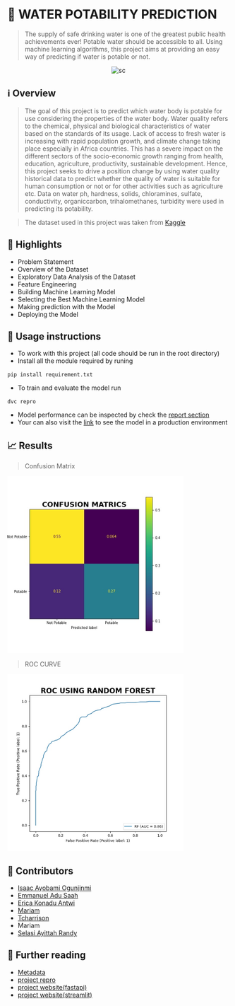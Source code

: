 # 🚰 WATER POTABILITY PREDICTION

> The supply of safe drinking water is one of the greatest public health achievements ever! Potable water should be accessible to all. Using machine learning algorithms, this project aims at providing an easy way of predicting if water is potable or not.




<p align="center">
    <img width = "350" alt = "sc" class="center" src= "https://user-images.githubusercontent.com/42063516/180430745-25c91d4e-0a55-40ce-95a8-de07e9185122.jpg" / >
    
</p>
 
 

##  ℹ️ Overview 
>  The goal of this project is to predict which water body is potable for use considering the properties of the water body.
>  Water quality refers to the chemical, physical and biological characteristics of water based on the standards of its usage. Lack of access to fresh water is increasing with rapid population growth, and climate change taking place especially in Africa countries. This has  a severe impact on the different sectors of the socio-economic growth ranging from health, education, agriculture, productivity, sustainable development. Hence, this project seeks to drive a position change by using water quality historical data to predict whether the quality of water is suitable for human consumption or not or for other activities such as agriculture etc. 
> Data on water ph, hardness, solids, chloramines, sulfate, conductivity, organiccarbon, trihalomethanes, turbidity were used in predicting its potability.

> The dataset used in this project was taken from [Kaggle](https://www.kaggle.com/datasets/adityakadiwal/water-potability)
 

## 🌟 Highlights 


- Problem Statement
- Overview of the Dataset
- Exploratory Data Analysis of the Dataset
- Feature Engineering
- Building Machine Learning Model
- Selecting the Best Machine Learning Model
- Making prediction with the Model
- Deploying the Model





## 🚀 Usage instructions

- To work with this project (all code should be run in the root directory)
- Install all the module required by runing 
```
pip install requirement.txt
```
- To train and evaluate the model run
```
dvc repro
```
- Model performance can be inspected by check the <a href="report"> report section </a>
- Your can also visit the [link](https://akinyosoyeisaac-water-portabili-deploymentwater-pota-app-shb41p.streamlitapp.com/) to see the model in a production environment

## 📈 Results
> Confusion Matrix


<img src="report/visual/confusion_matrix.jpg" width="400" height="400">

> ROC CURVE
 
<img src="report/visual/rocauc_curve.jpg" width="400" height="400">




## 👥 Contributors

- [Isaac Ayobami Ogunjinmi](https://github.com/akinyosoyeisaac)
- [Emmanuel Adu Saah](https://github.com/kweku-annan)
- [Erica Konadu Antwi](https://github.com/ericakonadu)
- [Mariam](https://github.com/mariam-cl)
- [Tcharrison](https://github.com/tcharrisson)
- Mariam
- [Selasi Ayittah Randy](https://github.com/Selasi3)

## 📖 Further reading

-  <a href="references\metadata.md"> Metadata </a>
-  [project repro](https://github.com/akinyosoyeisaac/Water_Portability_Prediction)
- [project website(fastapi)](https://water-potability-pred-01.herokuapp.com/docs#/default/prediction_predict_post)
- [project website(streamlit)](https://akinyosoyeisaac-water-portabili-deploymentwater-pota-app-shb41p.streamlitapp.com/)

